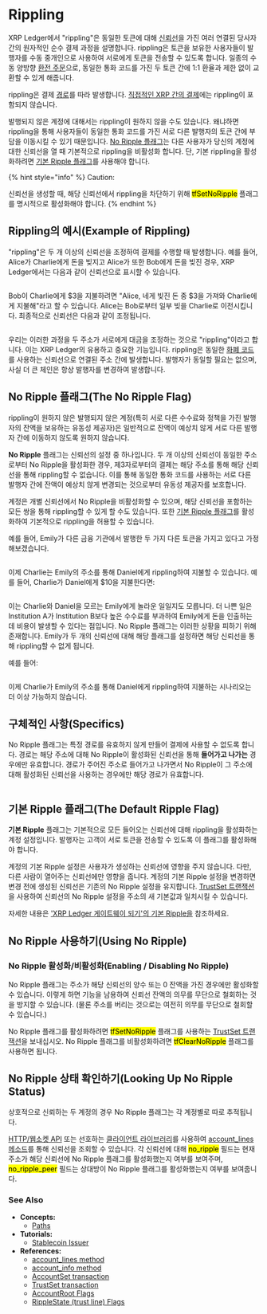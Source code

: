 # Rippling

XRP Ledger에서 "rippling"은 동일한 토큰에 대해 [신뢰선](trust-lines-and-issuing.md)을 가진 여러 연결된 당사자 간의 원자적인 순수 결제 과정을 설명합니다. rippling은 토큰을 보유한 사용자들이 발행자를 수동 중개인으로 사용하여 서로에게 토큰을 전송할 수 있도록 합니다. 일종의 수동 양방향 [환전 주문](decentralized-exchange/offers.md)으로, 동일한 통화 코드를 가진 두 토큰 간에 1:1 환율과 제한 없이 교환할 수 있게 해줍니다.

rippling은 결제 [경로](paths.md)를 따라 발생합니다. [직접적인 XRP 간의 결제](../undefined-1/xrp.md)에는 rippling이 포함되지 않습니다.

발행되지 않은 계정에 대해서는 rippling이 원하지 않을 수도 있습니다. 왜냐하면 rippling을 통해 사용자들이 동일한 통화 코드를 가진 서로 다른 발행자의 토큰 간에 부담을 이동시킬 수 있기 때문입니다. [No Ripple 플래그](rippling.md#no-ripple)는 다른 사용자가 당신의 계정에 대한 신뢰선을 열 때 기본적으로 rippling을 비활성화 합니다. 단, 기본 rippling을 활성화하려면 [기본 Ripple 플래그](rippling.md#ripple)를 사용해야 합니다.

{% hint style="info" %}
Caution:

신뢰선을 생성할 때, 해당 신뢰선에서 rippling을 차단하기 위해 <mark style="background-color:yellow;">tfSetNoRipple</mark> 플래그를 명시적으로 활성화해야 합니다.
{% endhint %}

## Rippling의 예시(Example of Rippling)

"rippling"은 두 개 이상의 신뢰선을 조정하여 결제를 수행할 때 발생합니다. 예를 들어, Alice가 Charlie에게 돈을 빚지고 Alice가 또한 Bob에게 돈을 빚진 경우, XRP Ledger에서는 다음과 같이 신뢰선으로 표시할 수 있습니다.

<figure><img src="https://xrpl.org/img/noripple-01.svg" alt=""><figcaption></figcaption></figure>

Bob이 Charlie에게 $3을 지불하려면 "Alice, 네게 빚진 돈 중 $3을 가져와 Charlie에게 지불해"라고 할 수 있습니다. Alice는 Bob로부터 일부 빚을 Charlie로 이전시킵니다. 최종적으로 신뢰선은 다음과 같이 조정됩니다.

<figure><img src="https://xrpl.org/img/noripple-02.svg" alt=""><figcaption></figcaption></figure>

우리는 이러한 과정을 두 주소가 서로에게 대금을 조정하는 것으로 "rippling"이라고 합니다. 이는 XRP Ledger의 유용하고 중요한 기능입니다. rippling은 동일한 [화폐 코드](../../references/xrp-ledger-xrp-ledger-protocol-reference/basic-data-types/currency-formats.md)를 사용하는 신뢰선으로 연결된 주소 간에 발생합니다. 발행자가 동일할 필요는 없으며, 사실 더 큰 체인은 항상 발행자를 변경하여 발생합니다.

## No Ripple 플래그(The No Ripple Flag)

rippling이 원하지 않은 발행되지 않은 계정(특히 서로 다른 수수료와 정책을 가진 발행자의 잔액을 보유하는 유동성 제공자)은 일반적으로 잔액이 예상치 않게 서로 다른 발행자 간에 이동하지 않도록 원하지 않습니다.

**No Ripple** 플래그는 신뢰선의 설정 중 하나입니다. 두 개 이상의 신뢰선이 동일한 주소로부터 No Ripple을 활성화한 경우, 제3자로부터의 결제는 해당 주소를 통해 해당 신뢰선을 통해 rippling할 수 없습니다. 이를 통해 동일한 통화 코드를 사용하는 서로 다른 발행자 간에 잔액이 예상치 않게 변경되는 것으로부터 유동성 제공자를 보호합니다.

계정은 개별 신뢰선에서 No Ripple을 비활성화할 수 있으며, 해당 신뢰선을 포함하는 모든 쌍을 통해 rippling할 수 있게 할 수도 있습니다. 또한 [기본 Ripple 플래그](rippling.md#ripple)를 활성화하여 기본적으로 rippling을 허용할 수 있습니다.

예를 들어, Emily가 다른 금융 기관에서 발행한 두 가지 다른 토큰을 가지고 있다고 가정해보겠습니다.

<figure><img src="https://xrpl.org/img/noripple-03.svg" alt=""><figcaption></figcaption></figure>

이제 Charlie는 Emily의 주소를 통해 Daniel에게 rippling하여 지불할 수 있습니다. 예를 들어, Charlie가 Daniel에게 $10을 지불한다면:

<figure><img src="https://xrpl.org/img/noripple-04.svg" alt=""><figcaption></figcaption></figure>

이는 Charlie와 Daniel을 모르는 Emily에게 놀라운 일일지도 모릅니다. 더 나쁜 일은 Institution A가 Institution B보다 높은 수수료를 부과하여 Emily에게 돈을 인출하는 데 비용이 발생할 수 있다는 점입니다. No Ripple 플래그는 이러한 상황을 피하기 위해 존재합니다. Emily가 두 개의 신뢰선에 대해 해당 플래그를 설정하면 해당 신뢰선을 통해 rippling할 수 없게 됩니다.

예를 들어:

<figure><img src="https://xrpl.org/img/noripple-05.svg" alt=""><figcaption></figcaption></figure>

이제 Charlie가 Emily의 주소를 통해 Daniel에게 rippling하여 지불하는 시나리오는 더 이상 가능하지 않습니다.

## 구체적인 사항(Specifics)

No Ripple 플래그는 특정 경로를 유효하지 않게 만들어 결제에 사용할 수 없도록 합니다. 경로는 해당 주소에 대해 No Ripple이 활성화된 신뢰선을 통해 **들어가고 나가는** 경우에만 유효합니다. 경로가 주어진 주소로 들어가고 나가면서 No Ripple이 그 주소에 대해 활성화된 신뢰선을 사용하는 경우에만 해당 경로가 유효합니다.

<figure><img src="https://xrpl.org/img/noripple-06.svg" alt=""><figcaption></figcaption></figure>

## 기본 Ripple 플래그(The Default Ripple Flag)

**기본 Ripple** 플래그는 기본적으로 모든 들어오는 신뢰선에 대해 rippling을 활성화하는 계정 설정입니다. 발행자는 고객이 서로 토큰을 전송할 수 있도록 이 플래그를 활성화해야 합니다.

계정의 기본 Ripple 설정은 사용자가 생성하는 신뢰선에 영향을 주지 않습니다. 다만, 다른 사람이 열어주는 신뢰선에만 영향을 줍니다. 계정의 기본 Ripple 설정을 변경하면 변경 전에 생성된 신뢰선은 기존의 No Ripple 설정을 유지합니다. [TrustSet 트랜잭션](../../references/xrp-ledger-xrp-ledger-protocol-reference/transaction-reference/transaction-types/trustset.md)을 사용하여 신뢰선의 No Ripple 설정을 주소의 새 기본값과 일치시킬 수 있습니다.

자세한 내용은 ['XRP Ledger 게이트웨이 되기'의 기본 Ripple을](../../tutorials/xrp-ledger/undefined.md) 참조하세요.

## No Ripple 사용하기(Using No Ripple)

### No Ripple 활성화/비활성화(Enabling / Disabling No Ripple)

No Ripple 플래그는 주소가 해당 신뢰선의 양수 또는 0 잔액을 가진 경우에만 활성화할 수 있습니다. 이렇게 하면 기능을 남용하여 신뢰선 잔액의 의무를 무단으로 철회하는 것을 방지할 수 있습니다. (물론 주소를 버리는 것으로는 여전히 의무를 무단으로 철회할 수 있습니다.)

No Ripple 플래그를 활성화하려면 <mark style="background-color:yellow;">tfSetNoRipple</mark> 플래그를 사용하는 [TrustSet 트랜잭션](../../references/xrp-ledger-xrp-ledger-protocol-reference/transaction-reference/transaction-types/trustset.md)을 보내십시오. No Ripple 플래그를 비활성화하려면 <mark style="background-color:yellow;">tfClearNoRipple</mark> 플래그를 사용하면 됩니다.

## No Ripple 상태 확인하기(Looking Up No Ripple Status)

상호적으로 신뢰하는 두 계정의 경우 No Ripple 플래그는 각 계정별로 따로 추적됩니다.

[HTTP/웹소켓 API](../../references/http-websocket-apis/) 또는 선호하는 [클라이언트 라이브러리](../../references/undefined/)를 사용하여 [account\_lines 메소드](../../references/http-websocket-apis/api-1/undefined/account\_lines.md)를 통해 신뢰선을 조회할 수 있습니다. 각 신뢰선에 대해 <mark style="background-color:yellow;">no\_ripple</mark> 필드는 현재 주소가 해당 신뢰선에 No Ripple 플래그를 활성화했는지 여부를 보여주며, <mark style="background-color:yellow;">no\_ripple\_peer</mark> 필드는 상대방이 No Ripple 플래그를 활성화했는지 여부를 보여줍니다.



### See Also <a href="#see-also" id="see-also"></a>

* **Concepts:**
  * [Paths](https://xrpl.org/paths.html)
* **Tutorials:**
  * [Stablecoin Issuer](https://xrpl.org/stablecoin-issuer.html)
* **References:**
  * [account\_lines method](https://xrpl.org/account\_lines.html)
  * [account\_info method](https://xrpl.org/account\_info.html)
  * [AccountSet transaction](https://xrpl.org/accountset.html)
  * [TrustSet transaction](https://xrpl.org/trustset.html)
  * [AccountRoot Flags](https://xrpl.org/accountroot.html#accountroot-flags)
  * [RippleState (trust line) Flags](https://xrpl.org/ripplestate.html#ripplestate-flags)
